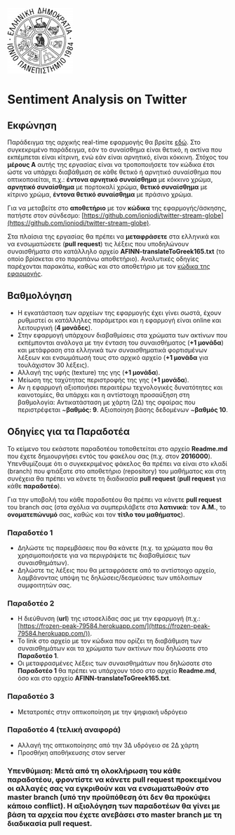 ![Ιόνιο Πανεπιστήμιο](screenshots/logo-ionio-black-150x150.jpg)

# Sentiment Analysis on Twitter

## Εκφώνηση
Παράδειγμα της αρχικής real-time εφαρμογής θα βρείτε [εδώ](https://stark-lake-93710.herokuapp.com/). Στο συγκεκριμένο παράδειγμα, εάν το συναίσθημα είναι θετικό, η ακτίνα που εκπέμπεται είναι κίτρινη, ενώ εάν είναι αρνητικό, είναι κόκκινη. Στόχος του **μέρους Α** αυτής της εργασίας είναι να τροποποιήσετε τον κώδικα έτσι ώστε να υπάρχει διαβάθμιση σε κάθε θετικό ή αρνητικό συναίσθημα που οπτικοποιείται, π.χ.: **έντονα αρνητικό συναίσθημα** με κόκκινο χρώμα, **αρνητικό συναίσθημα** με πορτοκαλί χρώμα, **θετικό συναίσθημα** με κίτρινο χρώμα, **έντονα θετικό συναίσθημα** με πράσινο χρώμα.

Για να μεταβείτε στο **αποθετήριο** με τον **κώδικα** της εφαρμογής/άσκησης, πατήστε στον σύνδεσμο: [https://github.com/ioniodi/twitter-stream-globe](https://github.com/ioniodi/twitter-stream-globe). 

Στα πλαίσια της εργασίας θα πρέπει να **μεταφράσετε** στα ελληνικά και να ενσωματώσετε (**pull request**) τις λέξεις που υποδηλώνουν συναισθήματα στο κατάλληλο αρχείο **AFINN-translateToGreek165.txt** (το οποίο βρίσκεται στο παραπάνω αποθετήριο). Αναλυτικές οδηγίες παρέχονται παρακάτω, καθώς και στο αποθετήριο με τον [κώδικα της εφαρμογής](https://github.com/ioniodi/twitter-stream-globe).

## Βαθμολόγηση
* Η εγκατάσταση των αρχείων της εφαρμογής έχει γίνει σωστά, έχουν ρυθμιστεί οι κατάλληλες παράμετροι και η εφαρμογή  είναι online και λειτουργική (**4 μονάδες**).
* Στην εφαρμογή υπάρχουν διαβαθμίσεις στα χρώματα των ακτίνων που εκπέμπονται ανάλογα με την ένταση του συναισθήματος (**+1 μονάδα**) και μετάφραση στα ελληνικά των συναισθηματικά φορτισμένων λέξεων και ενσωμάτωσή τους στο αρχικό αρχείο (**+1 μονάδα** για τουλάχιστον 30 λέξεις).
* Αλλαγή της υφής (texture) της γης (**+1 μονάδα**).
* Μείωση της ταχύτητας περιστροφής της γης (**+1 μονάδα**).
* Αν η εφαρμογή αξιοποιήσει περαιτέρω τεχνολογικές δυνατότητες και καινοτομίες, θα υπάρχει και η αντίστοιχη προσαύξηση στη βαθμολογία: Αντικατάσταση με χάρτη (2Δ) της σφαίρας που περιστρέφεται ~**βαθμός: 9**. Αξιοποίηση βάσης δεδομένων ~**βαθμός 10**.

## Οδηγίες για τα Παραδοτέα
Το κείμενο του εκάστοτε παραδοτέου τοποθετείται στο αρχείο **Readme.md** που έχετε δημιουργήσει εντός του φακέλου σας (π.χ. στον **2016000**). Υπενθυμίζουμε ότι ο συγκεκριμένος φάκελος θα πρέπει να είναι στο κλαδί (branch) που φτιάξατε στο αποθετήριο (repository) του μαθήματος και στη συνέχεια θα πρέπει να κάνετε τη διαδικασία **pull request** (**pull request** για κάθε **παραδοτέο**).

Για την υποβολή του κάθε παραδοτέου θα πρέπει να κάνετε **pull request** του branch σας (στα σχόλια να συμπεριλάβετε στα **λατινικά**: τον **Α.Μ.**, το **ονοματεπώνυμό** σας, καθώς και τον **τίτλο του μαθήματος**).

### Παραδοτέο 1
* Δηλώστε τις παρεμβάσεις που θα κάνετε (π.χ. τα χρώματα που θα χρησιμοποιήσετε για να περιγράψετε τις διαβαθμίσεις των συναισθημάτων).
* Δηλώστε τις λέξεις που θα μεταφράσετε από το αντίστοιχο αρχείο, λαμβάνοντας υπόψη τις δηλώσεις/δεσμεύσεις των υπόλοιπων συμφοιτητών σας.

### Παραδοτέο 2
* Η διεύθυνση (**url**) της ιστοσελίδας σας με την εφαρμογή (π.χ.: [https://frozen-peak-79584.herokuapp.com/](https://frozen-peak-79584.herokuapp.com/)).
* Το link στο αρχείο με τον κώδικα που ορίζει τη διαβάθμιση των συναισθημάτων και τα χρώματα των ακτίνων που δηλώσατε στο **Παραδοτέο 1**.
* Οι μεταφρασμένες λέξεις των συναισθημάτων που δηλώσατε στο **Παραδοτέο 1** θα πρέπει να υπάρχουν τόσο στο αρχείο **Readme.md**, όσο και στο αρχείο **AFINN-translateToGreek165.txt**.

### Παραδοτέο 3
* Μετατροπές στην οπτικοποίηση με την ψηφιακή υδρόγειο

### Παραδοτέο 4 (τελική αναφορά)
* Αλλαγή της οπτικοποίησης από την 3Δ υδρόγειο σε 2Δ χάρτη
* Προσθήκη αποθήκευσης στον server

### Υπενθύμιση: Μετά από τη ολοκλήρωση του κάθε παραδοτέου, φροντίστε να κάνετε **pull request** προκειμένου οι αλλαγές σας να εγκριθούν και να ενσωματωθούν στο master branch (υπό την προϋπόθεση ότι δεν θα προκύψει κάποιο conflict). Η αξιολόγηση των παραδοτέων θα γίνει με βάση τα αρχεία που έχετε ανεβάσει στο master branch με τη διαδικασία pull request.
